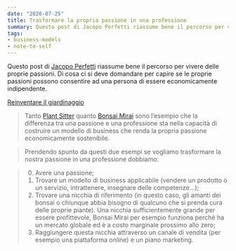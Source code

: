 ```yaml
---
date: "2020-07-25"
title: Trasformare la propria passione in una professione
summary: Questo post di Jacopo Perfetti riassume bene il percorso per vivere delle proprie passioni.
tags:
- business-models
- note-to-self
---
```


Questo post di [Jacopo Perfetti](https://www.jacopoperfetti.com/) riassume bene il percorso per vivere delle proprie passioni.
Di cosa ci si deve domandare per capire se le proprie passioni possono consentire ad una persona di essere economicamente indipendente.

[Reinventare il giardinaggio](https://www.jacopoperfetti.com/blog/663/)

> Tanto [Plant Sitter](https://getfired.co/valentina-paracchi/) quanto [Bonsai Mirai](https://live.bonsaimirai.com/) sono l’esempio che la differenza tra una passione e una professione sta nella capacità di costruire un modello di business che renda la propria passione economicamente sostenibile.

> Prendendo spunto da questi due esempi se vogliamo trasformare la nostra passione in una professione dobbiamo:

> 0. Avere una passione;
> 1. Trovare un modello di business applicabile (vendere un prodotto o un servizio, intrattenere, insegnare delle competenze…);
> 2. Trovare una nicchia di riferimento (in questo caso, gli amanti dei bonsai o chiunque abbia bisogno di qualcuno che si prenda cura delle proprie piante). Una nicchia sufficientemente grande per essere profittevole, Bonsai Mirai per esempio funziona perché ha un mercato globale ed è a costo marginale prossimo allo zero;
> 3. Raggiungere questa nicchia attraverso un canale di vendita (per esempio una piattaforma online) e un piano marketing.

